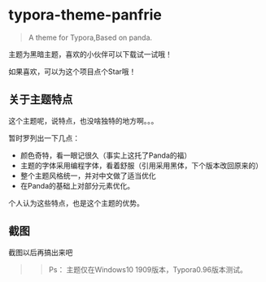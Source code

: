 # typora-theme-panfrie

> A theme for Typora,Based on panda.

主题为黑暗主题，喜欢的小伙伴可以下载试一试哦！

如果喜欢，可以为这个项目点个Star哦！

## 关于主题特点

这个主题呢，说特点，也没啥独特的地方啊。。。

暂时罗列出一下几点：

- 颜色奇特，看一眼记很久（事实上这托了Panda的福）
- 主题的字体采用编程字体，看着舒服（引用采用黑体，下个版本改回原来的）
- 整个主题风格统一，并对中文做了适当优化
- 在Panda的基础上对部分元素优化。

个人认为这些特点，也是这个主题的优势。

## 截图

截图以后再搞出来吧

>> Ps： 
>> 主题仅在Windows10 1909版本，Typora0.96版本测试。
